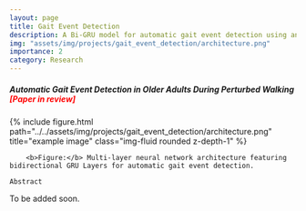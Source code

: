 ```yaml
---
layout: page
title: Gait Event Detection
description: A Bi-GRU model for automatic gait event detection using angle, marker, and force data
img: "assets/img/projects/gait_event_detection/architecture.png"
importance: 2
category: Research
---
```


<h5 align='justify'>Automatic Gait Event Detection in Older Adults During Perturbed Walking <br><span style="color:red;">[Paper in review]</span></h5>
<div class="row">
    <div class="col-sm mt-3 mt-md-0">
        {% include figure.html path="../../assets/img/projects/gait_event_detection/architecture.png" title="example image" class="img-fluid rounded z-depth-1" %}
    </div>
</div>
<div class="caption">
    
        <b>Figure:</b> Multi-layer neural network architecture featuring bidirectional GRU Layers for automatic gait event detection.
    
</div>

`Abstract`

<p align='justify'>
To be added soon.
</p>
